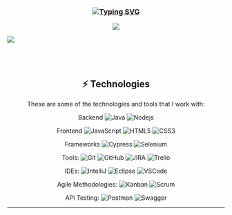 <!-- **************************************************************** Silvia Avelar **************************************************************** -->
<h3 align="center"><a href="https://git.io/typing-svg"><img src="https://readme-typing-svg.demolab.com?font=Fira+Code&weight=500&size=25&pause=0&duration=4000&color=FF00FF&center=true&width=700&lines=Silvia Avelar" alt="Typing SVG" /></a></h3>

<p align="center">
<img src="https://readme-typing-svg.herokuapp.com/?font=Righteous&size=35&color=Fira&center=true&vCenter=true&width=650&height=70&duration=4000&lines=Quality+Assurance..." />

<img src="https://user-images.githubusercontent.com/73097560/115834477-dbab4500-a447-11eb-908a-139a6edaec5c.gif"><br><br><br><br>

<!-- **************************************************************** LINGUAGENS **************************************************************** -->

<table align="center">
<div align="center">

## ⚡ Technologies

These are some of the technologies and tools that I work with:

Backend
![Java](https://img.shields.io/badge/-Java-007396?style=flat-square&logo=java)
![Nodejs](https://img.shields.io/badge/-Nodejs-339933?style=flat-square&logo=Node.js&logoColor=white)

Frontend
![JavaScript](https://img.shields.io/badge/-JavaScript-black?style=flat-square&logo=javascript)
![HTML5](https://img.shields.io/badge/-HTML5-E34F26?style=flat-square&logo=html5&logoColor=white)
![CSS3](https://img.shields.io/badge/-CSS3-1572B6?style=flat-square&logo=css3)

Frameworks
![Cypress](https://img.shields.io/badge/-Cypress-black?style=flat-square&logo=cypress)
![Selenium](https://img.shields.io/badge/-Selenium-black?style=flat-square&logo=selenium)

Tools:
![Git](https://img.shields.io/badge/-Git-black?style=flat-square&logo=git)
![GitHub](https://img.shields.io/badge/-GitHub-181717?style=flat-square&logo=github)
![JIRA](https://img.shields.io/badge/-JIRA-0052CC?style=flat-square&logo=jira)
![Trello](https://img.shields.io/badge/-Trello-0052CC?style=flat-square&logo=trello)

IDEs:
![IntelliJ](https://img.shields.io/badge/-IntelliJ%20IDEA-black?style=flat-square&logo=intellij-idea&logoColor=white)
![Eclipse](https://img.shields.io/badge/-Eclipse-2C2255?style=flat-square&logo=eclipse&logoColor=white)
![VSCode](https://img.shields.io/badge/-VSCode-007ACC?style=flat-square&logo=visual-studio-code&logoColor=white)

Agile Methodologies:
![Kanban](https://img.shields.io/badge/-Kanban-2C2255?style=flat-square&logo=kanban&logoColor=white)
![Scrum](https://img.shields.io/badge/-Scrum-007ACC?style=flat-square&logo=scrum&logoColor=white)

API Testing:
![Postman](https://img.shields.io/badge/-Postman-2C2255?style=flat-square&logo=postman&logoColor=white)
![Swagger](https://img.shields.io/badge/-Swagger-007ACC?style=flat-square&logo=swagger&logoColor=white)

</div>
 
---
